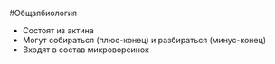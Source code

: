 #Общаябиология 
- Состоят из актина
- Могут собираться (плюс-конец) и разбираться (минус-конец)
- Входят в состав микроворсинок